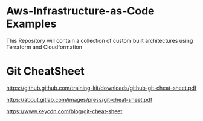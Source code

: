 # Aws-Infrastructure-as-Code Examples
This Repository will contain a collection of custom built architectures using Terraform and Cloudformation

# Git CheatSheet

https://github.github.com/training-kit/downloads/github-git-cheat-sheet.pdf

https://about.gitlab.com/images/press/git-cheat-sheet.pdf

https://www.keycdn.com/blog/git-cheat-sheet

